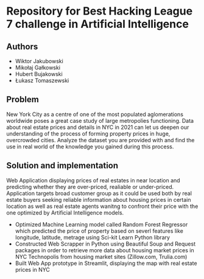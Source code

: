 # Repository for Best Hacking League 7 challenge in Artificial Intelligence

## Authors

- Wiktor Jakubowski
- Mikołaj Gałkowski
- Hubert Bujakowski
- Łukasz Tomaszewski

## Problem

New York City as a centre of one of the most populated aglomerations worldwide poses a great case study of large metropolies functioning. Data about real estate prices and details in NYC in 2021 can let us deepen our understanding of the process of forming property prices in huge, overcrowded cities. Analyze the dataset you are provided with and find the use in real world of the knowledge you gained during this process.

## Solution and implementation

Web Application displaying prices of real estates in near location and predicting whether they are over-priced, realiable or under-priced. Application targets broad customer group as it could be used both by real estate buyers seeking reliable information about housing prices in certain location as well as real estate agents wanitng to confront their price with the one optimized by Artificial Intelligence models.

- Optimized Machine Learning model called Random Forest Regressor which predicted the price of property based on severl features like longitude, latitude, metrage using Sci-kit Learn Python library
- Constructed Web Scrapper in Python using Beautiful Soup and Request packages in order to retrieve more data about housing market prices in NYC Technopolis from housing market sites (Zillow.com, Trulia.com)
- Built Web App prototype in Streamlit, displaying the map with real estate prices in NYC

